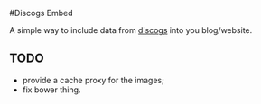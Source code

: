 #Discogs Embed

A simple way to include data from [discogs](https://www.discogs.com) into you blog/website.

## TODO

- provide a cache proxy for the images;
- fix bower thing.